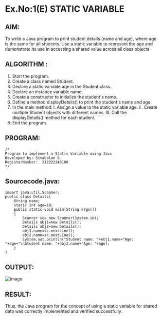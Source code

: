 # Ex.No:1(E)  STATIC VARIABLE

## AIM:
To write a Java program to print student details (name and age), where age is the same for all students. Use a static variable to represent the age and demonstrate its use in accessing a shared value across all class objects

## ALGORITHM :
1.	Start the program.
2.	Create a class named Student.
3.	Declare a static variable age in the Student class.
4.	Declare an instance variable name.
5.	Create a constructor to initialize the student's name.
6.	Define a method displayDetails() to print the student's name and age.
7.	In the main method:
I.	Assign a value to the static variable age.
II.	Create multiple Student objects with different names.
III.	Call the displayDetails() method for each student.
8.	End the program.



## PROGRAM:
 ```
/*
Program to implement a Static Variable using Java
Developed by: Sivabalan S
RegisterNumber:  212222240100
*/
```

## Sourcecode.java:
```
import java.util.Scanner;
public class Details{
    String name;
    static int age=18;
    public static void main(String args[])
    {
        Scanner sc= new Scanner(System.in);
        Details obj1=new Details();       
        Details obj2=new Details();
        obj1.name=sc.nextLine();
        obj2.name=sc.nextLine();
        System.out.println("Student name: "+obj1.name+"Age: "+age+"\nStudent name: "+obj2.name+"Age: "+age);
    }
}
```

## OUTPUT:

![image](https://github.com/user-attachments/assets/e5eb5fff-5e78-4ddd-924a-5ac43cdc222c)


## RESULT:
Thus, the Java program for the concept of using a static variable for shared data was correctly implemented and verified successfully. 

